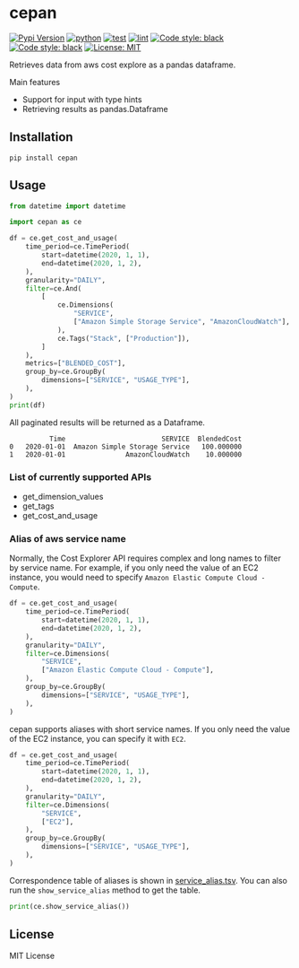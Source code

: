 # cepan

[![Pypi Version](https://img.shields.io/pypi/v/cepan?color=blue)](https://pypi.org/project/cepan/#history)
[![python](https://img.shields.io/pypi/pyversions/cepan.svg)](https://pypi.org/project/cepan/)
[![test](https://github.com/kanga333/cepan/actions/workflows/test.yml/badge.svg?branch=main)](https://github.com/kanga333/cepan/actions/workflows/test.yml)
[![lint](https://github.com/kanga333/cepan/actions/workflows/lint.yml/badge.svg?branch=main)](https://github.com/kanga333/cepan/actions/workflows/lint.yml)
[![Code style: black](https://img.shields.io/badge/mypy-checked-blue.svg)](http://mypy-lang.org/)
[![Code style: black](https://img.shields.io/badge/code%20style-black-000000.svg)](https://github.com/psf/black)
[![License: MIT](https://img.shields.io/badge/License-MIT-blue.svg)](https://opensource.org/licenses/MIT)

Retrieves data from aws cost explore as a pandas dataframe.

Main features
- Support for input with type hints
- Retrieving results as pandas.Dataframe

## Installation

```
pip install cepan
```

## Usage

```python
from datetime import datetime

import cepan as ce

df = ce.get_cost_and_usage(
    time_period=ce.TimePeriod(
        start=datetime(2020, 1, 1),
        end=datetime(2020, 1, 2),
    ),
    granularity="DAILY",
    filter=ce.And(
        [
            ce.Dimensions(
                "SERVICE",
                ["Amazon Simple Storage Service", "AmazonCloudWatch"],    
            ),
            ce.Tags("Stack", ["Production"]),
        ]
    ),
    metrics=["BLENDED_COST"],
    group_by=ce.GroupBy(
        dimensions=["SERVICE", "USAGE_TYPE"],
    ),
)
print(df)
```

All paginated results will be returned as a Dataframe.

```
          Time                        SERVICE  BlendedCost
0   2020-01-01  Amazon Simple Storage Service   100.000000
1   2020-01-01               AmazonCloudWatch    10.000000
```

### List of currently supported APIs

- get_dimension_values
- get_tags
- get_cost_and_usage

### Alias of aws service name

Normally, the Cost Explorer API requires complex and long names to filter by service name.
For example, if you only need the value of an EC2 instance, you would need to specify `Amazon Elastic Compute Cloud - Compute`.

```python
df = ce.get_cost_and_usage(
    time_period=ce.TimePeriod(
        start=datetime(2020, 1, 1),
        end=datetime(2020, 1, 2),
    ),
    granularity="DAILY",
    filter=ce.Dimensions(
        "SERVICE",
        ["Amazon Elastic Compute Cloud - Compute"],    
    ),
    group_by=ce.GroupBy(
        dimensions=["SERVICE", "USAGE_TYPE"],
    ),
)
```

cepan supports aliases with short service names.
If you only need the value of the EC2 instance, you can specify it with  `EC2`.

```python
df = ce.get_cost_and_usage(
    time_period=ce.TimePeriod(
        start=datetime(2020, 1, 1),
        end=datetime(2020, 1, 2),
    ),
    granularity="DAILY",
    filter=ce.Dimensions(
        "SERVICE",
        ["EC2"],    
    ),
    group_by=ce.GroupBy(
        dimensions=["SERVICE", "USAGE_TYPE"],
    ),
)
```

Correspondence table of aliases is shown in [service_alias.tsv](service_alias.tsv).
You can also run the `show_service_alias` method to get the table.

```python
print(ce.show_service_alias())
```

## License

MIT License
